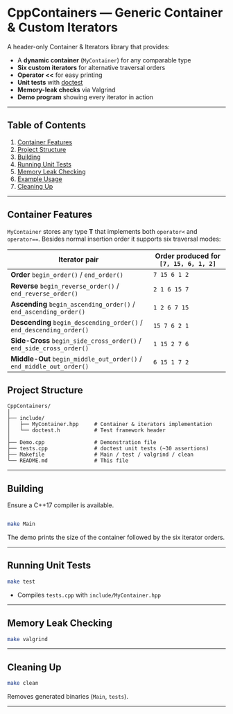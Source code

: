 # CppContainers — Generic Container & Custom Iterators

A header-only Container & Iterators library that provides:

* A **dynamic container** (`MyContainer`) for any comparable type
* **Six custom iterators** for alternative traversal orders
* **Operator <<** for easy printing
* **Unit tests** with [doctest](https://github.com/doctest/doctest)
* **Memory-leak checks** via Valgrind
* **Demo program** showing every iterator in action

---

## Table of Contents

1. [Container Features](#container-features)
2. [Project Structure](#project-structure)
3. [Building](#building)
4. [Running Unit Tests](#running-unit-tests)
5. [Memory Leak Checking](#memory-leak-checking)
6. [Example Usage](#example-usage)
7. [Cleaning Up](#cleaning-up)

---

## Container Features

`MyContainer` stores any type **T** that implements both `operator<` and `operator==`.
Besides normal insertion order it supports six traversal modes:

| Iterator pair                                                        | Order produced for `[7, 15, 6, 1, 2]` |
| -------------------------------------------------------------------- | ------------------------------------- |
| **Order** `begin_order()` / `end_order()`                            | `7 15 6 1 2`                          |
| **Reverse** `begin_reverse_order()` / `end_reverse_order()`          | `2 1 6 15 7`                          |
| **Ascending** `begin_ascending_order()` / `end_ascending_order()`    | `1 2 6 7 15`                          |
| **Descending** `begin_descending_order()` / `end_descending_order()` | `15 7 6 2 1`                          |
| **Side-Cross** `begin_side_cross_order()` / `end_side_cross_order()` | `1 15 2 7 6`                          |
| **Middle-Out** `begin_middle_out_order()` / `end_middle_out_order()` | `6 15 1 7 2`                          |


## Project Structure

```
CppContainers/
│
├── include/
│   ├── MyContainer.hpp     # Container & iterators implementation
│   └── doctest.h           # Test framework header
│
├── Demo.cpp                # Demonstration file
├── tests.cpp               # doctest unit tests (~30 assertions)
├── Makefile                # Main / test / valgrind / clean
└── README.md               # This file
```

---

## Building

Ensure a C++17 compiler is available.

```bash

make Main
```

The demo prints the size of the container followed by the six iterator orders.

---

## Running Unit Tests

```bash
make test
```

* Compiles `tests.cpp` with `include/MyContainer.hpp`

---

## Memory Leak Checking

```bash
make valgrind
```

---

## Cleaning Up

```bash
make clean
```

Removes generated binaries (`Main`, `tests`).

---
